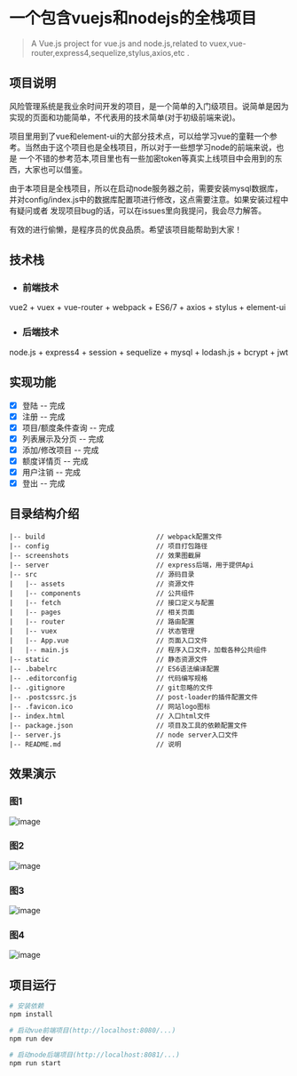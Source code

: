 # 一个包含vuejs和nodejs的全栈项目

> A Vue.js project for vue.js and node.js,related to vuex,vue-router,express4,sequelize,stylus,axios,etc .

## 项目说明

风险管理系统是我业余时间开发的项目，是一个简单的入门级项目。说简单是因为实现的页面和功能简单，不代表用的技术简单(对于初级前端来说)。

项目里用到了vue和element-ui的大部分技术点，可以给学习vue的童鞋一个参考。当然由于这个项目也是全栈项目，所以对于一些想学习node的前端来说，也是
一个不错的参考范本,项目里也有一些加密token等真实上线项目中会用到的东西，大家也可以借鉴。

由于本项目是全栈项目，所以在启动node服务器之前，需要安装mysql数据库，并对config/index.js中的数据库配置项进行修改，这点需要注意。如果安装过程中有疑问或者
发现项目bug的话，可以在issues里向我提问，我会尽力解答。

有效的进行偷懒，是程序员的优良品质。希望该项目能帮助到大家！

## 技术栈
* ### 前端技术
vue2 + vuex + vue-router + webpack + ES6/7 + axios + stylus + element-ui
* ### 后端技术
node.js + express4 + session + sequelize + mysql + lodash.js + bcrypt + jwt

## 实现功能
- [x] 登陆 -- 完成
- [x] 注册 -- 完成
- [x] 项目/额度条件查询 -- 完成
- [x] 列表展示及分页 -- 完成
- [x] 添加/修改项目 -- 完成
- [x] 额度详情页 -- 完成
- [x] 用户注销 -- 完成
- [x] 登出 -- 完成

## 目录结构介绍 ##
	|-- build                            // webpack配置文件
	|-- config                           // 项目打包路径
	|-- screenshots                      // 效果图截屏
	|-- server                           // express后端，用于提供Api
	|-- src                              // 源码目录
	|   |-- assets                       // 资源文件
	|   |-- components                   // 公共组件
	|   |-- fetch                        // 接口定义与配置
	|   |-- pages                        // 相关页面
	|   |-- router                       // 路由配置
	|   |-- vuex                         // 状态管理
	|   |-- App.vue                      // 页面入口文件
	|   |-- main.js                      // 程序入口文件，加载各种公共组件
	|-- static                           // 静态资源文件
	|-- .babelrc                         // ES6语法编译配置
	|-- .editorconfig                    // 代码编写规格
	|-- .gitignore                       // git忽略的文件
	|-- .postcssrc.js                    // post-loader的插件配置文件
	|-- .favicon.ico                     // 网站logo图标
	|-- index.html                       // 入口html文件
	|-- package.json                     // 项目及工具的依赖配置文件
	|-- server.js                        // node server入口文件
	|-- README.md                        // 说明


## 效果演示

### 图1
![image](https://github.com/zhuangyanyan/my-vue/raw/master/screenshots/1.png)

### 图2
![image](https://github.com/zhuangyanyan/my-vue/raw/master/screenshots/2.png)

### 图3
![image](https://github.com/zhuangyanyan/my-vue/raw/master/screenshots/3.png)

### 图4
![image](https://github.com/zhuangyanyan/my-vue/raw/master/screenshots/4.png)


## 项目运行

``` bash
# 安装依赖
npm install

# 启动vue前端项目(http://localhost:8080/...)
npm run dev

# 启动node后端项目(http://localhost:8081/...)
npm run start

